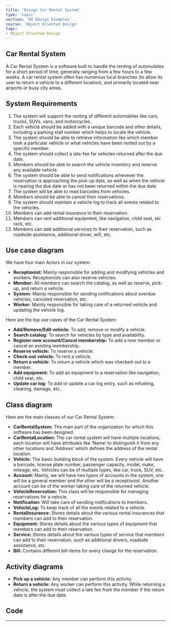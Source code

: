 ```yaml
---
title: 'Design Car Rental System'
type: 'topic'
section: 'OO Design Examples'
course: 'Object Oriented Design'
tags:
- Object Oriented Design
---
```

## Car Rental System
A Car Rental System is a software built to handle the renting of automobiles for a short period of time, generally ranging from a few hours to a few weeks. A car rental system often has numerous local branches (to allow its user to return a vehicle to a different location), and primarily located near airports or busy city areas.

## System Requirements
1. The system will support the renting of different automobiles like cars, trucks, SUVs, vans, and motorcycles.
1. Each vehicle should be added with a unique barcode and other details, including a parking stall number which helps to locate the vehicle.
1. The system should be able to retrieve information like which member took a particular vehicle or what vehicles have been rented out by a specific member.
1. The system should collect a late-fee for vehicles returned after the due date.
1. Members should be able to search the vehicle inventory and reserve any available vehicle.
1. The system should be able to send notifications whenever the reservation is approaching the pick-up date, as well as when the vehicle is nearing the due date or has not been returned within the due date.
1. The system will be able to read barcodes from vehicles.
1. Members should be able to cancel their reservations.
1. The system should maintain a vehicle log to track all events related to the vehicles.
1. Members can add rental insurance to their reservation.
1. Members can rent additional equipment, like navigation, child seat, ski rack, etc.
1. Members can add additional services to their reservation, such as roadside assistance, additional driver, wifi, etc.

## Use case diagram
We have four main Actors in our system:
- **Receptionist:** Mainly responsible for adding and modifying vehicles and workers. Receptionists can also reserve vehicles.
- **Member:** All members can search the catalog, as well as reserve, pick-up, and return a vehicle.
- **System:** Mainly responsible for sending notifications about overdue vehicles, canceled reservation, etc.
- **Worker:** Mainly responsible for taking care of a returned vehicle and updating the vehicle log.

Here are the top use cases of the Car Rental System:
- **Add/Remove/Edit vehicle:** To add, remove or modify a vehicle.
- **Search catalog:** To search for vehicles by type and availability.
- **Register new account/Cancel membership:** To add a new member or cancel an existing membership.
- **Reserve vehicle:** To reserve a vehicle.
- **Check-out vehicle:** To rent a vehicle.
- **Return a vehicle:** To return a vehicle which was checked-out to a member.
- **Add equipment:** To add an equipment to a reservation like navigation, child seat, etc.
- **Update car log:** To add or update a car log entry, such as refueling, cleaning, damage, etc.

## Class diagram
Here are the main classes of our Car Rental System:
- **CarRentalSystem:** The main part of the organization for which this software has been designed.
- **CarRentalLocation:** The car rental system will have multiple locations, each location will have attributes like ‘Name’ to distinguish it from any other locations and ‘Address’ which defines the address of the rental location.
- **Vehicle:** The basic building block of the system. Every vehicle will have a barcode, license plate number, passenger capacity, model, make, mileage, etc. Vehicles can be of multiple types, like car, truck, SUV, etc.
- **Account:** Mainly, we will have two types of accounts in the system, one will be a general member and the other will be a receptionist. Another account can be of the worker taking care of the returned vehicle.
- **VehicleReservation:** This class will be responsible for managing reservations for a vehicle.
- **Notification:** Will take care of sending notifications to members.
- **VehicleLog:** To keep track of all the events related to a vehicle.
- **RentalInsurance:** Stores details about the various rental insurances that members can add to their reservation.
- **Equipment:** Stores details about the various types of equipment that members can add to their reservation.
- **Service:** Stores details about the various types of service that members can add to their reservation, such as additional drivers, roadside assistance, etc.
- **Bill:** Contains different bill-items for every charge for the reservation.

## Activity diagrams
- **Pick up a vehicle:** Any member can perform this activity.
- **Return a vehicle:** Any worker can perform this activity. While returning a vehicle, the system must collect a late fee from the member if the return date is after the due date.

## Code

---

